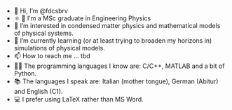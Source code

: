 - 👋 Hi, I’m @fdcsbrv
-  ⚛ 🔬 I'm a MSc graduate in Engineering Physics
- 👀 I’m interested in condensed matter physics and mathematical models of physical systems.
- 🌱 I’m currently learning (or at least trying to broaden my horizons in) simulations of physical models.
- 📫 How to reach me ... tbd
- 👨‍💻 The programming languages I know are: C/C++, MATLAB and a bit of Python.
- 📚 The languages I speak are: Italian (mother tongue), German (Abitur) and English (C1).
- 💻 I prefer using LaTeX rather than MS Word.
